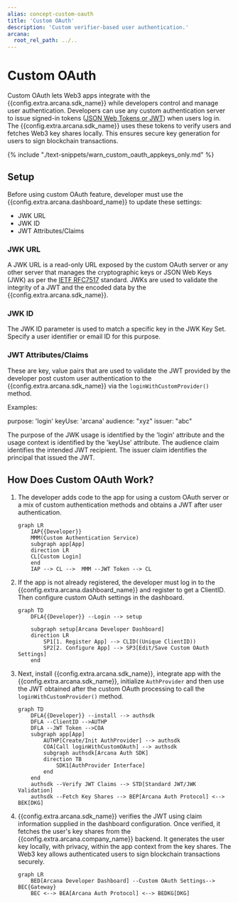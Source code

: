 ```yaml
---
alias: concept-custom-oauth
title: 'Custom OAuth'
description: 'Custom verifier-based user authentication.'
arcana:
  root_rel_path: ../..
---
```


# Custom OAuth

Custom OAuth lets Web3 apps integrate with the {{config.extra.arcana.sdk_name}} while developers control and manage user authentication. Developers can use any custom authentication server to issue signed-in tokens ([JSON Web Tokens or JWT](https://datatracker.ietf.org/doc/html/rfc7519)) when users log in. The {{config.extra.arcana.sdk_name}} uses these tokens to verify users and fetches Web3 key shares locally. This ensures secure key generation for users to sign blockchain transactions.

{% include "./text-snippets/warn_custom_oauth_appkeys_only.md" %}

## Setup

Before using custom OAuth feature, developer must use the {{config.extra.arcana.dashboard_name}} to update these settings:

* JWK URL
* JWK ID
* JWT Attributes/Claims

### JWK URL

A JWK URL is a read-only URL exposed by the custom OAuth server or any other server that manages the cryptographic keys or JSON Web Keys (JWK) as per the [IETF RFC7517](https://datatracker.ietf.org/doc/html/rfc7517) standard. JWKs are used to validate the integrity of a JWT and the encoded data by the {{config.extra.arcana.sdk_name}}.

### JWK ID

The JWK ID parameter is used to match a specific key in the JWK Key Set. Specify a user identifier or email ID for this purpose.

### JWT Attributes/Claims

These are key, value pairs that are used to validate the JWT provided by the developer post custom user authentication to the {{config.extra.arcana.sdk_name}} via the `loginWithCustomProvider()` method. 

Examples:

purpose: 'login'
keyUse: 'arcana'
audience: "xyz"
issuer: "abc"

The purpose of the JWK usage is identified by the 'login' attribute and the usage context is identified by the 'keyUse' attribute. The audience claim identifies the intended JWT recipient. The issuer claim identifies the principal that issued the JWT. 

## How Does Custom OAuth Work?

1. The developer adds code to the app for using a custom OAuth server or a mix of custom authentication methods and obtains a JWT after user authentication.

    ```mermaid
    graph LR
        IAP{{Developer}}
        MMM(Custom Authentication Service)
        subgraph app[App]
        direction LR
        CL[Custom Login]
        end
        IAP --> CL -->  MMM --JWT Token --> CL

    ```

2. If the app is not already registered, the developer must log in to the {{config.extra.arcana.dashboard_name}} and register to get a ClientID. Then configure custom OAuth settings in the dashboard.

    ```mermaid
    graph TD
        DFLA{{Developer}} --Login --> setup
    
        subgraph setup[Arcana Developer Dashboard]
        direction LR  
            SP1[1. Register App] --> CLID((Unique ClientID))
            SP2[2. Configure App] --> SP3[Edit/Save Custom OAuth Settings]
        end
    ```

3. Next, install {{config.extra.arcana.sdk_name}}, integrate app with the {{config.extra.arcana.sdk_name}}, initialize `AuthProvider` and then use the JWT obtained after the custom OAuth processing to call the `loginWithCustomProvider()` method.

    ```mermaid
    graph TD
        DFLA{{Developer}} --install --> authsdk
        DFLA --ClientID -->AUTHP
        DFLA --JWT Token -->COA
        subgraph app[App]
            AUTHP[Create/Init AuthProvider] --> authsdk
            COA[Call loginWithCustomOAuth] --> authsdk
            subgraph authsdk[Arcana Auth SDK]
            direction TB 
                SDK1[AuthProvider Interface] 
            end
        end
        authsdk --Verify JWT Claims --> STD[Standard JWT/JWK Validation]
        authsdk --Fetch Key Shares --> BEP[Arcana Auth Protocol] <--> BEK[DKG]
    ```

4. {{config.extra.arcana.sdk_name}} verifies the JWT using claim information supplied in the dashboard configuration. Once verified, it fetches the user's key shares from the {{config.extra.arcana.company_name}} backend. It generates the user key locally, with privacy, within the app context from the key shares. The Web3 key allows authenticated users to sign blockchain transactions securely.

    ```mermaid
    graph LR
        BED[Arcana Developer Dashboard] --Custom OAuth Settings--> BEC{Gateway} 
        BEC <--> BEA[Arcana Auth Protocol] <--> BEDKG[DKG]
    ```